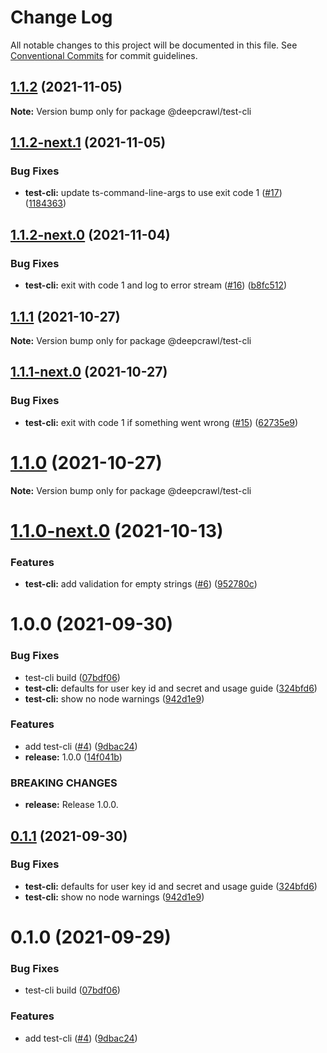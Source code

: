 # Change Log

All notable changes to this project will be documented in this file.
See [Conventional Commits](https://conventionalcommits.org) for commit guidelines.

## [1.1.2](https://github.com/deepcrawl/deepcrawl-test/compare/v1.1.2-next.1...v1.1.2) (2021-11-05)

**Note:** Version bump only for package @deepcrawl/test-cli





## [1.1.2-next.1](https://github.com/deepcrawl/deepcrawl-test/compare/v1.1.2-next.0...v1.1.2-next.1) (2021-11-05)


### Bug Fixes

* **test-cli:** update ts-command-line-args to use exit code 1 ([#17](https://github.com/deepcrawl/deepcrawl-test/issues/17)) ([1184363](https://github.com/deepcrawl/deepcrawl-test/commit/1184363f10abe1f50f90e2b62fe1c54a2ad427c6))





## [1.1.2-next.0](https://github.com/deepcrawl/deepcrawl-test/compare/v1.1.1...v1.1.2-next.0) (2021-11-04)


### Bug Fixes

* **test-cli:** exit with code 1 and log to error stream ([#16](https://github.com/deepcrawl/deepcrawl-test/issues/16)) ([b8fc512](https://github.com/deepcrawl/deepcrawl-test/commit/b8fc512c5ed0e37f9e832c9d9b1d2a73ca84f0f6))





## [1.1.1](https://github.com/deepcrawl/deepcrawl-test/compare/v1.1.1-next.0...v1.1.1) (2021-10-27)

**Note:** Version bump only for package @deepcrawl/test-cli





## [1.1.1-next.0](https://github.com/deepcrawl/deepcrawl-test/compare/v1.1.0...v1.1.1-next.0) (2021-10-27)


### Bug Fixes

* **test-cli:** exit with code 1 if something went wrong ([#15](https://github.com/deepcrawl/deepcrawl-test/issues/15)) ([62735e9](https://github.com/deepcrawl/deepcrawl-test/commit/62735e9eb9ec6e1a5811aa029dc87e7989dbf0db))





# [1.1.0](https://github.com/deepcrawl/deepcrawl-test/compare/v1.1.0-next.0...v1.1.0) (2021-10-27)

**Note:** Version bump only for package @deepcrawl/test-cli





# [1.1.0-next.0](https://github.com/deepcrawl/deepcrawl-test/compare/v1.0.0...v1.1.0-next.0) (2021-10-13)


### Features

* **test-cli:** add validation for empty strings ([#6](https://github.com/deepcrawl/deepcrawl-test/issues/6)) ([952780c](https://github.com/deepcrawl/deepcrawl-test/commit/952780ca8e1f34e6f25515084bf361540de216ee))





# 1.0.0 (2021-09-30)


### Bug Fixes

* test-cli build ([07bdf06](https://github.com/deepcrawl/deepcrawl-test/commit/07bdf06f55c0f76361124696015b57c26032b562))
* **test-cli:** defaults for user key id and secret and usage guide ([324bfd6](https://github.com/deepcrawl/deepcrawl-test/commit/324bfd6e4dea63af263228d6fe666659dc0557c2))
* **test-cli:** show no node warnings ([942d1e9](https://github.com/deepcrawl/deepcrawl-test/commit/942d1e911df36fe876629c72a95e1569516aa9d4))


### Features

* add test-cli ([#4](https://github.com/deepcrawl/deepcrawl-test/issues/4)) ([9dbac24](https://github.com/deepcrawl/deepcrawl-test/commit/9dbac2464f0a45885e1986f4fae734534aa05627))
* **release:** 1.0.0 ([14f041b](https://github.com/deepcrawl/deepcrawl-test/commit/14f041bdb69b0662ed3fad1d592b6212ea4c5358))


### BREAKING CHANGES

* **release:** Release 1.0.0.





## [0.1.1](https://github.com/deepcrawl/deepcrawl-test/compare/@deepcrawl/test-cli@0.1.0...@deepcrawl/test-cli@0.1.1) (2021-09-30)


### Bug Fixes

* **test-cli:** defaults for user key id and secret and usage guide ([324bfd6](https://github.com/deepcrawl/deepcrawl-test/commit/324bfd6e4dea63af263228d6fe666659dc0557c2))
* **test-cli:** show no node warnings ([942d1e9](https://github.com/deepcrawl/deepcrawl-test/commit/942d1e911df36fe876629c72a95e1569516aa9d4))





# 0.1.0 (2021-09-29)


### Bug Fixes

* test-cli build ([07bdf06](https://github.com/deepcrawl/deepcrawl-test/commit/07bdf06f55c0f76361124696015b57c26032b562))


### Features

* add test-cli ([#4](https://github.com/deepcrawl/deepcrawl-test/issues/4)) ([9dbac24](https://github.com/deepcrawl/deepcrawl-test/commit/9dbac2464f0a45885e1986f4fae734534aa05627))
